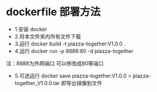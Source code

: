 # dockerfile 部署方法

- 1.安装 docker
- 2.将本文件夹内所有文件下载
- 3.运行 docker build -t piazza-together:V1.0.0 .
- 4.运行 docker run -p 8888:80 -d piazza-together

注：8888为外网端口 可以修改成80等端口
- 5.可选运行 docker save piazza-together:V1.0.0 > piazza-together_V1.0.0.tar 
即导出镜像到文件
